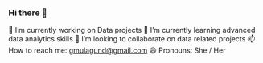 ### Hi there 👋

🔭 I’m currently working on Data projects
🌱 I’m currently learning advanced data analytics skills
👯 I’m looking to collaborate on data related projects
📫 How to reach me: gmulagund@gmail.com
😄 Pronouns: She / Her

